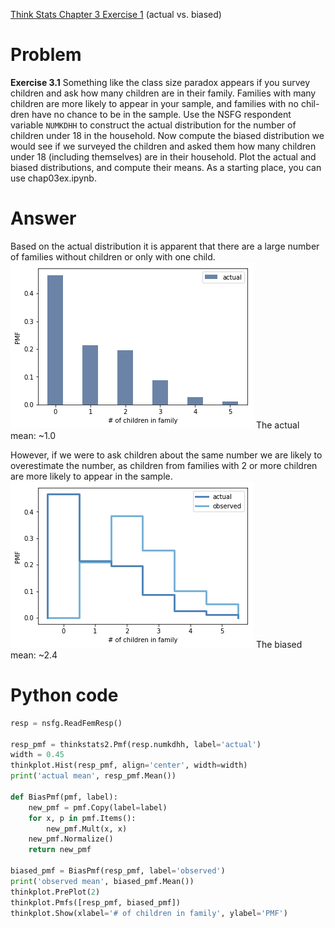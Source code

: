 [Think Stats Chapter 3 Exercise 1](http://greenteapress.com/thinkstats2/html/thinkstats2004.html#toc31) (actual vs. biased)

# Problem  
**Exercise 3.1** Something like the class size paradox appears if you survey children and ask how many children are in their family. Families with many children are more likely to appear in your sample, and families with no chil- dren have no chance to be in the sample.
Use the NSFG respondent variable `NUMKDHH` to construct the actual distribution for the number of children under 18 in the household.
Now compute the biased distribution we would see if we surveyed the children and asked them how many children under 18 (including themselves) are in their household.
Plot the actual and biased distributions, and compute their means. As a starting place, you can use chap03ex.ipynb.

# Answer  
Based on the actual distribution it is apparent that there are a large number of families without children or only with one child. 
![GitHub Logo](KS_Ex_3-1_plot1.png)
The actual mean: ~1.0

However, if we were to ask children about the same number we are likely to overestimate the number, as children from families with 2 or more children are more likely to appear in the sample.
![GitHub Logo](KS_Ex_3-1_plot2.png)
The biased mean: ~2.4

# Python code  
```python
resp = nsfg.ReadFemResp()

resp_pmf = thinkstats2.Pmf(resp.numkdhh, label='actual')
width = 0.45
thinkplot.Hist(resp_pmf, align='center', width=width)
print('actual mean', resp_pmf.Mean())

def BiasPmf(pmf, label):
    new_pmf = pmf.Copy(label=label)
    for x, p in pmf.Items():
        new_pmf.Mult(x, x)
    new_pmf.Normalize()
    return new_pmf

biased_pmf = BiasPmf(resp_pmf, label='observed')
print('observed mean', biased_pmf.Mean())
thinkplot.PrePlot(2)
thinkplot.Pmfs([resp_pmf, biased_pmf])
thinkplot.Show(xlabel='# of children in family', ylabel='PMF')
```